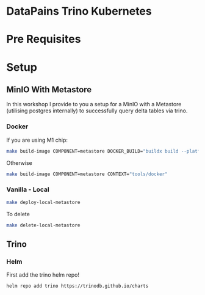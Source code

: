 # DataPains Trino Kubernetes

# Pre Requisites

# Setup

## MinIO With Metastore

In this workshop I provide to you a setup for a MinIO with a Metastore (utilising postgres internally)
to successfully query delta tables via trino.

### Docker

If you are using M1 chip:

```bash
make build-image COMPONENT=metastore DOCKER_BUILD="buildx build --platform linux/amd64" CONTEXT="tools/docker"
```

Otherwise

```bash
make build-image COMPONENT=metastore CONTEXT="tools/docker"
```

### Vanilla - Local

```bash
make deploy-local-metastore
```

To delete

```bash
make delete-local-metastore
```

## Trino

### Helm

First add the trino helm repo!

```bash
helm repo add trino https://trinodb.github.io/charts
```


